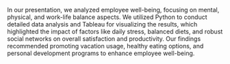In our presentation, we analyzed employee well-being, focusing on mental, physical, and work-life balance aspects. We utilized Python to conduct detailed data analysis and Tableau for visualizing the results, which highlighted the impact of factors like daily stress, balanced diets, and robust social networks on overall satisfaction and productivity. Our findings recommended promoting vacation usage, healthy eating options, and personal development programs to enhance employee well-being.
